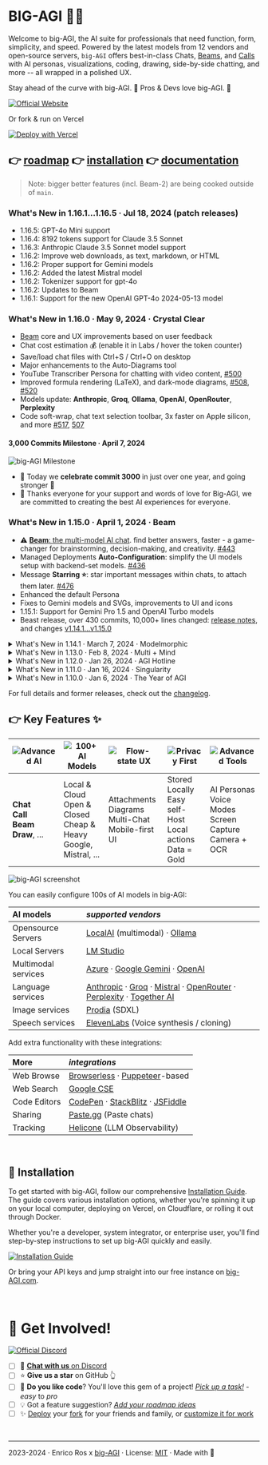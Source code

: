 # BIG-AGI 🧠✨
 
Welcome to big-AGI, the AI suite for professionals that need function, form,
simplicity, and speed. Powered by the latest models from 12 vendors and
open-source servers, `big-AGI` offers best-in-class Chats,
[Beams](https://github.com/enricoros/big-AGI/issues/470),
and [Calls](https://github.com/enricoros/big-AGI/issues/354) with AI personas,
visualizations, coding, drawing, side-by-side chatting, and more -- all wrapped in a polished UX.

Stay ahead of the curve with big-AGI. 🚀 Pros & Devs love big-AGI. 🤖

[![Official Website](https://img.shields.io/badge/BIG--AGI.com-%23096bde?style=for-the-badge&logo=vercel&label=launch)](https://big-agi.com)

Or fork & run on Vercel

[![Deploy with Vercel](https://vercel.com/button)](https://vercel.com/new/clone?repository-url=https%3A%2F%2Fgithub.com%2Fenricoros%2Fbig-AGI&env=OPENAI_API_KEY&envDescription=Backend%20API%20keys%2C%20optional%20and%20may%20be%20overridden%20by%20the%20UI.&envLink=https%3A%2F%2Fgithub.com%2Fenricoros%2Fbig-AGI%2Fblob%2Fmain%2Fdocs%2Fenvironment-variables.md&project-name=big-AGI)

## 👉 [roadmap](https://github.com/users/enricoros/projects/4/views/2) 👉 [installation](docs/installation.md) 👉 [documentation](docs/README.md)

> Note: bigger better features (incl. Beam-2) are being cooked outside of `main`.

[//]: # (big-AGI is an open book; see the **[ready-to-ship and future ideas]&#40;https://github.com/users/enricoros/projects/4/views/2&#41;** in our open roadmap)

### What's New in 1.16.1...1.16.5 · Jul 18, 2024 (patch releases)

- 1.16.5: GPT-4o Mini support
- 1.16.4: 8192 tokens support for Claude 3.5 Sonnet
- 1.16.3: Anthropic Claude 3.5 Sonnet model support
- 1.16.2: Improve web downloads, as text, markdown, or HTML
- 1.16.2: Proper support for Gemini models
- 1.16.2: Added the latest Mistral model
- 1.16.2: Tokenizer support for gpt-4o
- 1.16.2: Updates to Beam
- 1.16.1: Support for the new OpenAI GPT-4o 2024-05-13 model

### What's New in 1.16.0 · May 9, 2024 · Crystal Clear

- [Beam](https://big-agi.com/blog/beam-multi-model-ai-reasoning) core and UX improvements based on user feedback
- Chat cost estimation 💰 (enable it in Labs / hover the token counter)
- Save/load chat files with Ctrl+S / Ctrl+O on desktop
- Major enhancements to the Auto-Diagrams tool
- YouTube Transcriber Persona for chatting with video content, [#500](https://github.com/enricoros/big-AGI/pull/500)
- Improved formula rendering (LaTeX), and dark-mode diagrams, [#508](https://github.com/enricoros/big-AGI/issues/508), [#520](https://github.com/enricoros/big-AGI/issues/520)
- Models update: **Anthropic**, **Groq**, **Ollama**, **OpenAI**, **OpenRouter**, **Perplexity**
- Code soft-wrap, chat text selection toolbar, 3x faster on Apple silicon, and more [#517](https://github.com/enricoros/big-AGI/issues/517), [507](https://github.com/enricoros/big-AGI/pull/507)

#### 3,000 Commits Milestone · April 7, 2024

![big-AGI Milestone](https://github.com/enricoros/big-AGI/assets/32999/47fddbb1-9bd6-4b58-ace4-781dfcb80923)

- 🥇 Today we <b>celebrate commit 3000</b> in just over one year, and going stronger 🚀
- 📢️ Thanks everyone for your support and words of love for Big-AGI, we are committed to creating the best AI experiences for everyone.

### What's New in 1.15.0 · April 1, 2024 · Beam

- ⚠️ [**Beam**: the multi-model AI chat](https://big-agi.com/blog/beam-multi-model-ai-reasoning). find better answers, faster - a game-changer for brainstorming, decision-making, and creativity. [#443](https://github.com/enricoros/big-AGI/issues/443)
- Managed Deployments **Auto-Configuration**: simplify the UI models setup with backend-set models. [#436](https://github.com/enricoros/big-AGI/issues/436)
- Message **Starring ⭐**: star important messages within chats, to attach them later. [#476](https://github.com/enricoros/big-AGI/issues/476)
- Enhanced the default Persona
- Fixes to Gemini models and SVGs, improvements to UI and icons
- 1.15.1: Support for Gemini Pro 1.5 and OpenAI Turbo models
- Beast release, over 430 commits, 10,000+ lines changed: [release notes](https://github.com/enricoros/big-AGI/releases/tag/v1.15.0), and changes [v1.14.1...v1.15.0](https://github.com/enricoros/big-AGI/compare/v1.14.1...v1.15.0)

<details>
<summary>What's New in 1.14.1 · March 7, 2024 · Modelmorphic</summary>

- **Anthropic** [Claude-3](https://www.anthropic.com/news/claude-3-family) model family support. [#443](https://github.com/enricoros/big-AGI/issues/443)
- New **[Perplexity](https://www.perplexity.ai/)** and **[Groq](https://groq.com/)** integration (thanks @Penagwin). [#407](https://github.com/enricoros/big-AGI/issues/407), [#427](https://github.com/enricoros/big-AGI/issues/427)
- **[LocalAI](https://localai.io/models/)** deep integration, including support for [model galleries](https://github.com/enricoros/big-AGI/issues/411)
- **Mistral** Large and Google **Gemini 1.5** support
- Performance optimizations: runs [much faster](https://twitter.com/enricoros/status/1756553038293303434?utm_source=localhost:3000&utm_medium=big-agi), saves lots of power, reduces memory usage
- Enhanced UX with auto-sizing charts, refined search and folder functionalities, perfected scaling
- And with more UI improvements, documentation, bug fixes (20 tickets), and developer enhancements

</details>

<details>
<summary>What's New in 1.13.0 · Feb 8, 2024 · Multi + Mind</summary>

https://github.com/enricoros/big-AGI/assets/32999/01732528-730e-41dc-adc7-511385686b13

- **Side-by-Side Split Windows**: multitask with parallel conversations. [#208](https://github.com/enricoros/big-AGI/issues/208)
- **Multi-Chat Mode**: message everyone, all at once. [#388](https://github.com/enricoros/big-AGI/issues/388)
- **Export tables as CSV**: big thanks to @aj47. [#392](https://github.com/enricoros/big-AGI/pull/392)
- Adjustable text size: customize density. [#399](https://github.com/enricoros/big-AGI/issues/399)
- Dev2 Persona Technology Preview
- Better looking chats with improved spacing, fonts, and menus
- More: new video player, [LM Studio tutorial](https://github.com/enricoros/big-AGI/blob/main/docs/config-local-lmstudio.md) (thanks @aj47), [MongoDB support](https://github.com/enricoros/big-AGI/blob/main/docs/deploy-database.md) (thanks @ranfysvalle02), and speedups

</details>

<details>
<summary>What's New in 1.12.0 · Jan 26, 2024 · AGI Hotline</summary>

https://github.com/enricoros/big-AGI/assets/32999/95ceb03c-945d-4fdd-9a9f-3317beb54f3f

- **Voice Calls**: real-time voice call your personas out of the blue or in relation to a chat [#354](https://github.com/enricoros/big-AGI/issues/354)
- Support **OpenAI 0125** Models. [#364](https://github.com/enricoros/big-AGI/issues/364)
- Rename or Auto-Rename chats.  [#222](https://github.com/enricoros/big-AGI/issues/222), [#360](https://github.com/enricoros/big-AGI/issues/360)
- More control over **Link Sharing** [#356](https://github.com/enricoros/big-AGI/issues/356)
- **Accessibility** to screen readers [#358](https://github.com/enricoros/big-AGI/issues/358)
- Export chats to Markdown [#337](https://github.com/enricoros/big-AGI/issues/337)
- Paste tables from Excel [#286](https://github.com/enricoros/big-AGI/issues/286)
- Ollama model updates and context window detection fixes [#309](https://github.com/enricoros/big-AGI/issues/309)

</details>

<details>
<summary>What's New in 1.11.0 · Jan 16, 2024 · Singularity</summary>

https://github.com/enricoros/big-AGI/assets/1590910/a6b8e172-0726-4b03-a5e5-10cfcb110c68

- **Find chats**: search in titles and content, with frequency ranking. [#329](https://github.com/enricoros/big-AGI/issues/329)
- **Commands**: command auto-completion (type '/'). [#327](https://github.com/enricoros/big-AGI/issues/327)
- **[Together AI](https://www.together.ai/products#inference)** inference platform support (good speed and newer models). [#346](https://github.com/enricoros/big-AGI/issues/346)
- Persona Creator history, deletion, custom creation, fix llm API timeouts
- Enable adding up to five custom OpenAI-compatible endpoints
- Developer enhancements: new 'Actiles' framework

</details>

<details>
<summary>What's New in 1.10.0 · Jan 6, 2024 · The Year of AGI</summary>

- **New UI**: for both desktop and mobile, sets the stage for future scale. [#201](https://github.com/enricoros/big-AGI/issues/201)
- **Conversation Folders**: enhanced conversation organization. [#321](https://github.com/enricoros/big-AGI/issues/321)
- **[LM Studio](https://lmstudio.ai/)** support and improved token management
- Resizable panes in split-screen conversations.
- Large performance optimizations
- Developer enhancements: new UI framework, updated documentation for proxy settings on browserless/docker

</details>

For full details and former releases, check out the [changelog](docs/changelog.md).

## 👉 Key Features ✨

| ![Advanced AI](https://img.shields.io/badge/Advanced%20AI-32383e?style=for-the-badge&logo=ai&logoColor=white) | ![100+ AI Models](https://img.shields.io/badge/100%2B%20AI%20Models-32383e?style=for-the-badge&logo=ai&logoColor=white) | ![Flow-state UX](https://img.shields.io/badge/Flow--state%20UX-32383e?style=for-the-badge&logo=flow&logoColor=white) | ![Privacy First](https://img.shields.io/badge/Privacy%20First-32383e?style=for-the-badge&logo=privacy&logoColor=white) | ![Advanced Tools](https://img.shields.io/badge/Fun%20To%20Use-f22a85?style=for-the-badge&logo=tools&logoColor=white) |  
|---------------------------------------------------------------------------------------------------------------|-------------------------------------------------------------------------------------------------------------------------|----------------------------------------------------------------------------------------------------------------------|------------------------------------------------------------------------------------------------------------------------|----------------------------------------------------------------------------------------------------------------------| 
| **Chat**<br/>**Call**<br/>**Beam**<br/>**Draw**, ...                                                          | Local & Cloud<br/>Open & Closed<br/>Cheap & Heavy<br/>Google, Mistral, ...                                              | Attachments<br/>Diagrams<br/>Multi-Chat<br/>Mobile-first UI                                                          | Stored Locally<br/>Easy self-Host<br/>Local actions<br/>Data = Gold                                                    | AI Personas<br/>Voice Modes<br/>Screen Capture<br/>Camera + OCR                                                      |

![big-AGI screenshot](docs/pixels/big-AGI-compo-20240201_small.png)

You can easily configure 100s of AI models in big-AGI:

| **AI models**       | _supported vendors_                                                                                                                                                                                                             |
|:--------------------|:--------------------------------------------------------------------------------------------------------------------------------------------------------------------------------------------------------------------------------|
| Opensource Servers  | [LocalAI](https://localai.io/) (multimodal) · [Ollama](https://ollama.com/)                                                                                                                                                     |
| Local Servers       | [LM Studio](https://lmstudio.ai/)                                                                                                                                                                                               |
| Multimodal services | [Azure](https://azure.microsoft.com/en-us/products/ai-services/openai-service) · [Google Gemini](https://ai.google.dev/) · [OpenAI](https://platform.openai.com/docs/overview)                                                  |
| Language services   | [Anthropic](https://anthropic.com) · [Groq](https://wow.groq.com/) · [Mistral](https://mistral.ai/) · [OpenRouter](https://openrouter.ai/) · [Perplexity](https://www.perplexity.ai/) · [Together AI](https://www.together.ai/) | 
| Image services      | [Prodia](https://prodia.com/) (SDXL)                                                                                                                                                                                            | 
| Speech services     | [ElevenLabs](https://elevenlabs.io) (Voice synthesis / cloning)                                                                                                                                                                 | 

Add extra functionality with these integrations:

| **More**     | _integrations_                                                                                                 |
|:-------------|:---------------------------------------------------------------------------------------------------------------| 
| Web Browse   | [Browserless](https://www.browserless.io/) · [Puppeteer](https://pptr.dev/)-based                              |
| Web Search   | [Google CSE](https://programmablesearchengine.google.com/)                                                     |
| Code Editors | [CodePen](https://codepen.io/pen/) · [StackBlitz](https://stackblitz.com/) · [JSFiddle](https://jsfiddle.net/) |
| Sharing      | [Paste.gg](https://paste.gg/) (Paste chats)                                                                    | 
| Tracking     | [Helicone](https://www.helicone.ai) (LLM Observability)                                                        | 

[//]: # (- [x] **Flow-state UX** for uncompromised productivity)

[//]: # (- [x] **AI Personas**: Tailor your AI interactions with customizable personas)

[//]: # (- [x] **Sleek UI/UX**: A smooth, intuitive, and mobile-responsive interface)

[//]: # (- [x] **Efficient Interaction**: Voice commands, OCR, and drag-and-drop file uploads)

[//]: # (- [x] **Privacy First**: Self-host and use your own API keys for full control)

[//]: # (- [x] **Advanced Tools**: Execute code, import PDFs, and summarize documents)

[//]: # (- [x] **Seamless Integrations**: Enhance functionality with various third-party services)

[//]: # (- [x] **Open Roadmap**: Contribute to the progress of big-AGI)

<br/>

## 🚀 Installation

To get started with big-AGI, follow our comprehensive [Installation Guide](docs/installation.md).
The guide covers various installation options, whether you're spinning it up on
your local computer, deploying on Vercel, on Cloudflare, or rolling it out
through Docker.

Whether you're a developer, system integrator, or enterprise user, you'll find step-by-step instructions
to set up big-AGI quickly and easily.

[![Installation Guide](https://img.shields.io/badge/Installation%20Guide-blue?style=for-the-badge&logo=read-the-docs&logoColor=white)](docs/installation.md)

Or bring your API keys and jump straight into our free instance on [big-AGI.com](https://big-agi.com).

<br/>

# 🌟 Get Involved!

[//]: # ([![Official Discord]&#40;https://img.shields.io/discord/1098796266906980422?label=discord&logo=discord&logoColor=%23fff&style=for-the-badge&#41;]&#40;https://discord.gg/MkH4qj2Jp9&#41;)
[![Official Discord](https://discordapp.com/api/guilds/1098796266906980422/widget.png?style=banner2)](https://discord.gg/MkH4qj2Jp9)

- [ ] 📢️ [**Chat with us** on Discord](https://discord.gg/MkH4qj2Jp9)
- [ ] ⭐ **Give us a star** on GitHub 👆
- [ ] 🚀 **Do you like code**? You'll love this gem of a project! [_Pick up a task!_](https://github.com/users/enricoros/projects/4/views/4) - _easy_ to _pro_
- [ ] 💡 Got a feature suggestion? [_Add your roadmap ideas_](https://github.com/enricoros/big-agi/issues/new?&template=roadmap-request.md)
- [ ] ✨ [Deploy](docs/installation.md) your [fork](docs/customizations.md) for your friends and family, or [customize it for work](docs/customizations.md)

<br/>

[//]: # ([![GitHub stars]&#40;https://img.shields.io/github/stars/enricoros/big-agi&#41;]&#40;https://github.com/enricoros/big-agi/stargazers&#41;)

[//]: # ([![GitHub forks]&#40;https://img.shields.io/github/forks/enricoros/big-agi&#41;]&#40;https://github.com/enricoros/big-agi/network&#41;)

[//]: # ([![GitHub pull requests]&#40;https://img.shields.io/github/issues-pr/enricoros/big-agi&#41;]&#40;https://github.com/enricoros/big-agi/pulls&#41;)

[//]: # ([![License]&#40;https://img.shields.io/github/license/enricoros/big-agi&#41;]&#40;https://github.com/enricoros/big-agi/LICENSE&#41;)

---

2023-2024 · Enrico Ros x [big-AGI](https://big-agi.com) · License: [MIT](LICENSE) · Made with 💙
